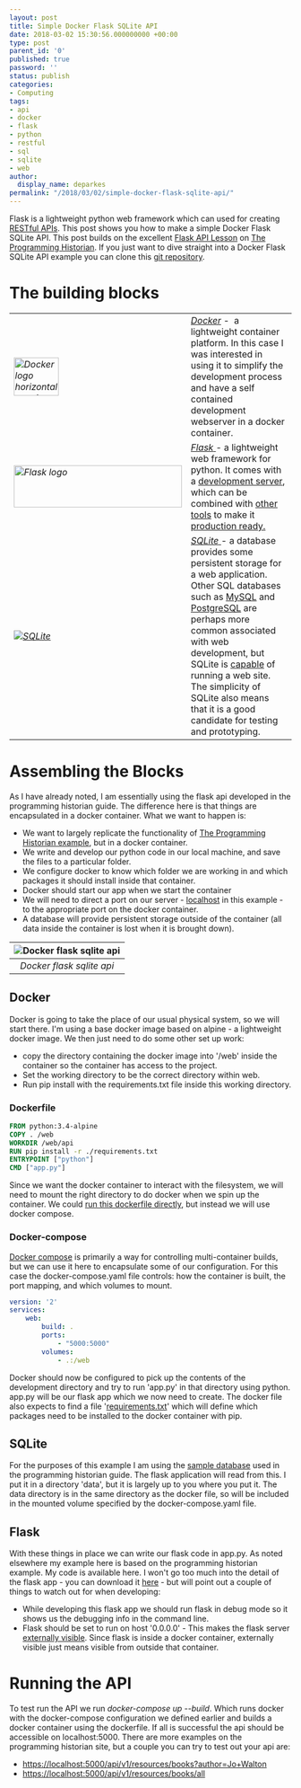 ```yaml
---
layout: post
title: Simple Docker Flask SQLite API
date: 2018-03-02 15:30:56.000000000 +00:00
type: post
parent_id: '0'
published: true
password: ''
status: publish
categories:
- Computing
tags:
- api
- docker
- flask
- python
- restful
- sql
- sqlite
- web
author:
  display_name: deparkes
permalink: "/2018/03/02/simple-docker-flask-sqlite-api/"
---
```

Flask is a lightweight python web framework which can used for creating <a href="https://restfulapi.net/">RESTful APIs</a>. This post shows you how to make a simple Docker Flask SQLite API. This post builds on the excellent <a href="https://programminghistorian.github.io/ph-submissions/lessons/creating-apis-with-python-and-flask">Flask API Lesson</a> on <a href="https://programminghistorian.org/">The Programming Historian</a>.
If you just want to dive straight into a Docker Flask SQLite API example you can clone this <a href="https://github.com/deparkes/docker_flask_example">git repository</a>.
<h1>The building blocks</h1>

<table class="tg">
<tbody>
<tr>
<td class="tg-yw4l"><em><a href="https://www.docker.com/"><img class="alignleft" src="{{site.baseurl}}/assets/2018/03/docker-mark-blue.png" alt="Docker logo horizontal spacing" width="80" height="68"></a></em></td>
<td class="tg-yw4l">
<a href="https://www.docker.com/"><em>Docker</em></a> -  a lightweight container platform. In this case I was interested in using it to simplify the development process and have a self contained development webserver in a docker container.</td>
</tr>
<tr>
<td class="tg-yw4l"><a href="https://flask.palletsprojects.com/en/stable/"><em><img class="shrinkToFit transparent alignleft" src="https://palletsprojects.com/static/content/projects/flask-logo.png" alt="Flask logo" width="300" height="75"></em></a></td>
<td class="tg-yw4l">
<a href="https://flask.pocoo.org/"><em>Flask</em> </a>- a lightweight web framework for python. It comes with a <a href="https://stackoverflow.com/questions/12269537/is-the-server-bundled-with-flask-safe-to-use-in-production">development server</a>, which can be combined with <a href="https://ironboundsoftware.com/blog/2016/06/27/faster-flask-need-gunicorn/">other tools</a> to make it <a href="https://flask.pocoo.org/docs/0.12/deploying/#deployment">production ready.</a>
</td>
</tr>
<tr>
<td class="tg-yw4l"><a href="https://www.sqlite.org/"><em><img class="logo alignleft" src="{{site.baseurl}}/assets/2018/03/sqlite370_banner.gif" alt="SQLite" border="0"></em></a></td>
<td class="tg-yw4l">
<a href="https://www.sqlite.org/"><em>SQLite</em> </a>- a database provides some persistent storage for a web application. Other SQL databases such as <a href="https://www.mysql.com/">MySQL</a> and <a href="https://www.postgresql.org/">PostgreSQL</a> are perhaps more common associated with web development, but SQLite is <a href="https://www.sqlite.org/whentouse.html">capable</a> of running a web site. The simplicity of SQLite also means that it is a good candidate for testing and prototyping.</td>
</tr>
</tbody>
</table>
<h1>Assembling the Blocks</h1>
As I have already noted, I am essentially using the flask api developed in the programming historian guide. The difference here is that things are encapsulated in a docker container.
What we want to happen is:
<ul>
<li>We want to largely replicate the functionality of <a href="https://programminghistorian.github.io/ph-submissions/lessons/creating-apis-with-python-and-flask">The Programming Historian example</a>, but in a docker container.</li>
<li>We write and develop our python code in our local machine, and save the files to a particular folder.</li>
<li>We configure docker to know which folder we are working in and which packages it should install inside that container.</li>
<li>Docker should start our app when we start the container</li>
<li>We will need to direct a port on our server - <a href="https://en.wikipedia.org/wiki/Localhost">localhost</a> in this example - to the appropriate port on the docker container.</li>
<li>A database will provide persistent storage outside of the container (all data inside the container is lost when it is brought down).</li>
</ul>

| ![Docker flask sqlite api]({{site.baseurl}}/assets/2018/03/DockerFlaskSQLite_schematic-300x289.png) |
|:--:|
| *Docker flask sqlite api* |

<h2>Docker</h2>
Docker is going to take the place of our usual physical system, so we will start there. I'm using a base docker image based on alpine - a lightweight docker image.
We then just need to do some other set up work:
<ul>
<li>copy the directory containing the docker image into '/web' inside the container so the container has access to the project.</li>
<li>Set the working directory to be the correct directory within web.</li>
<li>Run pip install with the requirements.txt file inside this working directory.</li>
</ul>
<h3>Dockerfile</h3>

```dockerfile
FROM python:3.4-alpine
COPY . /web
WORKDIR /web/api
RUN pip install -r ./requirements.txt
ENTRYPOINT ["python"]
CMD ["app.py"]
```

Since we want the docker container to interact with the filesystem, we will need to mount the right directory to do docker when we spin up the container. We could <a href="{{site.baseurl}}/2017/10/20/run-docker-container/">run this dockerfile directly</a>, but instead we will use docker compose.
<h3>Docker-compose</h3>
<a href="https://docs.docker.com/compose/overview/">Docker compose</a> is primarily a way for controlling multi-container builds, but we can use it here to encapsulate some of our configuration.
For this case the docker-compose.yaml file controls: how the container is built, the port mapping, and which volumes to mount.

```yaml
version: '2'
services:
    web:
        build: .
        ports:
            - "5000:5000"
        volumes:
            - .:/web
```

Docker should now be configured to pick up the contents of the development directory and try to run 'app.py' in that directory using python. app.py will be our flask app which we now need to create.
The docker file also expects to find a file '<a href="https://stackoverflow.com/questions/7225900/how-to-pip-install-packages-according-to-requirements-txt-from-a-local-directory">requirements.txt</a>' which will define which packages need to be installed to the docker container with pip.
<h2>SQLite</h2>
For the purposes of this example I am using the <a href="https://github.com/deparkes/docker_flask_example/tree/master/data">sample database</a> used in the programming historian guide. The flask application will read from this. I put it in a directory 'data', but it is largely up to you where you put it.
The data directory is in the same directory as the docker file, so will be included in the mounted volume specified by the docker-compose.yaml file.
<h2>Flask<strong>
</strong>
</h2>
With these things in place we can write our flask code in app.py. As noted elsewhere my example here is based on the programming historian example. My code is available here.
I won't go too much into the detail of the flask app - you can download it <a href="https://github.com/deparkes/docker_flask_example">here</a> - but will point out a couple of things to watch out for when developing:
<ul>
<li>While developing this flask app we should run flask in debug mode so it shows us the debugging info in the command line.</li>
<li>Flask should be set to run on host '0.0.0.0' - This makes the flask server <a href="https://flask.pocoo.org/docs/0.12/quickstart/">externally visible</a>. Since flask is inside a docker container, externally visible just means visible from outside that container.</li>
</ul>
<h1>Running the API</h1>
To test run the API we run <em>docker-compose up --build</em>. Which runs docker with the docker-compose configuration we defined earlier and builds a docker container using the dockerfile.
If all is successful the api should be accessible on localhost:5000.
There are more examples on the programming historian site, but a couple you can try to test out your api are:
<ul>
<li><a href="https://localhost:5000/api/v1/resources/books?author=Jo+Walton">https://localhost:5000/api/v1/resources/books?author=Jo+Walton</a></li>
<li><a href="https://localhost:5000/api/v1/resources/books/all">https://localhost:5000/api/v1/resources/books/all</a></li>
</ul>
